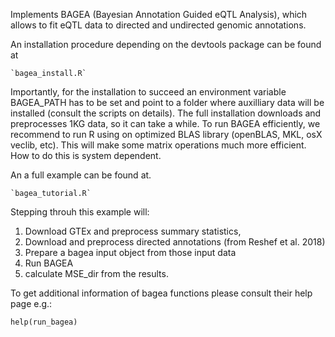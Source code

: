 Implements BAGEA (Bayesian Annotation Guided eQTL Analysis), which allows to fit eQTL data to directed and undirected genomic annotations.

An installation procedure depending on the devtools package can be found at

	`bagea_install.R`

Importantly, for the installation to succeed  an environment variable BAGEA_PATH has to be set and point to a folder where auxilliary data will be installed (consult the scripts on details).
The full installation downloads and preprocesses 1KG data, so it can take a while.
To run BAGEA efficiently, we recommend to run R using on optimized BLAS library (openBLAS, MKL, osX veclib, etc). This will make some matrix operations much more efficient. How to do this is system dependent.

An a full example can be found at.

	`bagea_tutorial.R`

 Stepping throuh this example will:
1)  Download GTEx and preprocess summary statistics, 
2)  Download and preprocess directed annotations (from Reshef et al. 2018) 
3)  Prepare a bagea input object from those input data
4)  Run BAGEA
5)  calculate MSE_dir from the results.

To get additional information of bagea functions please consult their help page e.g.:

`help(run_bagea)`


